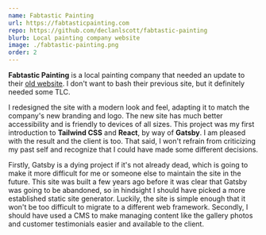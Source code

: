 ```yaml
---
name: Fabtastic Painting
url: https://fabtasticpainting.com
repo: https://github.com/declanlscott/fabtastic-painting
blurb: Local painting company website
image: ./fabtastic-painting.png
order: 2
---
```


**Fabtastic Painting** is a local painting company that needed an update to their [old website](https://web.archive.org/web/20211129232655/http://fabtasticpainting.com/). I don't want to bash their previous site, but it definitely needed some TLC.

I redesigned the site with a modern look and feel, adapting it to match the company's new branding and logo. The new site has much better accessibility and is friendly to devices of all sizes. This project was my first introduction to **Tailwind CSS** and **React**, by way of **Gatsby**. I am pleased with the result and the client is too. That said, I won't refrain from criticizing my past self and recognize that I could have made some different decisions.

Firstly, Gatsby is a dying project if it's not already dead, which is going to make it more difficult for me or someone else to maintain the site in the future. This site was built a few years ago before it was clear that Gatsby was going to be abandoned, so in hindsight I should have picked a more established static site generator. Luckily, the site is simple enough that it won't be too difficult to migrate to a different web framework. Secondly, I should have used a CMS to make managing content like the gallery photos and customer testimonials easier and available to the client.
